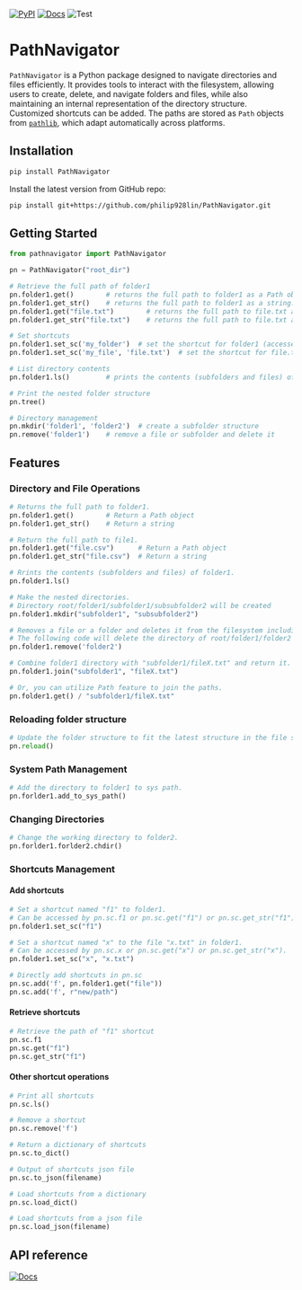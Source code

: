 [![PyPI](https://img.shields.io/pypi/v/pathnavigator)](https://pypi.org/project/pathnavigator/)
[![Docs](https://github.com/philip928lin/PathNavigator/actions/workflows/docs.yml/badge.svg)](https://philip928lin.github.io/PathNavigator/)
![Test](https://github.com/philip928lin/PathNavigator/actions/workflows/test.yml/badge.svg)

# PathNavigator

`PathNavigator` is a Python package designed to navigate directories and files efficiently. It provides tools to interact with the filesystem, allowing users to create, delete, and navigate folders and files, while also maintaining an internal representation of the directory structure. Customized shortcuts can be added. The paths are stored as `Path` objects from [`pathlib`](https://docs.python.org/3/library/pathlib.html), which adapt automatically across platforms. 


## Installation

```bash
pip install PathNavigator
```

Install the latest version from GitHub repo:
```bash
pip install git+https://github.com/philip928lin/PathNavigator.git
```

## Getting Started

```python
from pathnavigator import PathNavigator

pn = PathNavigator("root_dir")

# Retrieve the full path of folder1
pn.folder1.get()        # returns the full path to folder1 as a Path object
pn.folder1.get_str()    # returns the full path to folder1 as a string. Same as str(pn.folder1.get()).
pn.folder1.get("file.txt")        # returns the full path to file.txt as a Path object
pn.folder1.get_str("file.txt")    # returns the full path to file.txt as a string. Same as str(pn.folder1.get("file.txt")).

# Set shortcuts
pn.folder1.set_sc('my_folder')  # set the shortcut for folder1 (accessed by pn.sc.my_folder or pn.sc.get("my_folder") or pn.sc.get_str)
pn.folder1.set_sc('my_file', 'file.txt')  # set the shortcut for file.txt (accessed by pn.sc.my_file or pn.sc.get("my_file") or pn.sc.get_str("my_file"))

# List directory contents
pn.folder1.ls()         # prints the contents (subfolders and files) of folder1

# Print the nested folder structure
pn.tree()

# Directory management
pn.mkdir('folder1', 'folder2')  # create a subfolder structure
pn.remove('folder1')    # remove a file or subfolder and delete it
```

## Features

### Directory and File Operations
```python
# Returns the full path to folder1.
pn.folder1.get()        # Return a Path object
pn.folder1.get_str()    # Return a string

# Return the full path to file1.
pn.folder1.get("file.csv")      # Return a Path object
pn.folder1.get_str("file.csv")  # Return a string

# Rrints the contents (subfolders and files) of folder1.
pn.folder1.ls()         

# Make the nested directories.
# Directory root/folder1/subfolder1/subsubfolder2 will be created
pn.folder1.mkdir("subfolder1", "subsubfolder2")

# Removes a file or a folder and deletes it from the filesystem including all nested items.
# The following code will delete the directory of root/folder1/folder2
pn.folder1.remove('folder2')    

# Combine folder1 directory with "subfolder1/fileX.txt" and return it.
pn.folder1.join("subfolder1", "fileX.txt") 

# Or, you can utilize Path feature to join the paths.
pn.folder1.get() / "subfolder1/fileX.txt"
```

### Reloading folder structure
```python
# Update the folder structure to fit the latest structure in the file system.
pn.reload() 
```

### System Path Management
```python
# Add the directory to folder1 to sys path.
pn.forlder1.add_to_sys_path()   
```

### Changing Directories
```python
# Change the working directory to folder2.
pn.forlder1.forlder2.chdir()    
```

### Shortcuts Management
#### Add shortcuts
```python
# Set a shortcut named "f1" to folder1.
# Can be accessed by pn.sc.f1 or pn.sc.get("f1") or pn.sc.get_str("f1").
pn.folder1.set_sc("f1")

# Set a shortcut named "x" to the file "x.txt" in folder1.
# Can be accessed by pn.sc.x or pn.sc.get("x") or pn.sc.get_str("x").
pn.folder1.set_sc("x", "x.txt")

# Directly add shortcuts in pn.sc
pn.sc.add('f', pn.folder1.get("file"))  
pn.sc.add('f', r"new/path")  
```

#### Retrieve shortcuts
```python
# Retrieve the path of "f1" shortcut
pn.sc.f1
pn.sc.get("f1")  
pn.sc.get_str("f1") 
```

#### Other shortcut operations
```python
# Print all shortcuts
pn.sc.ls()       

# Remove a shortcut
pn.sc.remove('f')   

# Return a dictionary of shortcuts
pn.sc.to_dict()  

# Output of shortcuts json file
pn.sc.to_json(filename)  

# Load shortcuts from a dictionary
pn.sc.load_dict()  

# Load shortcuts from a json file
pn.sc.load_json(filename)  
```

## API reference
[![Docs](https://github.com/philip928lin/PathNavigator/actions/workflows/docs.yml/badge.svg)](https://philip928lin.github.io/PathNavigator/)